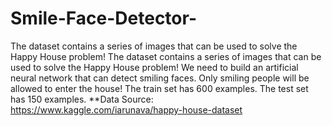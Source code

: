 # Smile-Face-Detector-
The dataset contains a series of images that can be used to solve the Happy House problem! 
The dataset contains a series of images that can be used to solve the Happy House problem!
We need to build an artificial neural network that can detect smiling faces.
Only smiling people will be allowed to enter the house!
The train set has 600 examples. The test set has 150 examples.
**Data Source: https://www.kaggle.com/iarunava/happy-house-dataset
